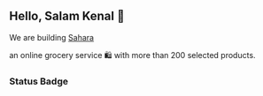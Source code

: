 ## Hello, Salam Kenal 👋

We are building [Sahara](https://saharaapp.id/)

an online grocery service 🛍 with more than 200 selected products.

### Status Badge
